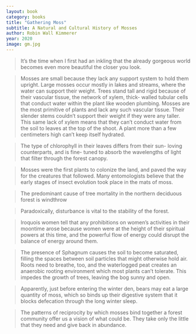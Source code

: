 ```yaml
---
layout: book
category: books
title: "Gathering Moss"
subtitle: A Natural and Cultural History of Mosses
author: Robin Wall Kimmerer
year: 2020
image: gm.jpg
---
```

> It’s the time when I first had an inkling that the already gorgeous world becomes even more beautiful the closer you look.

> Mosses are small because they lack any support system to hold them upright. Large mosses occur mostly in lakes and streams, where the water can support their weight. Trees stand tall and rigid because of their vascular tissue, the network of xylem, thick- walled tubular cells that conduct water within the plant like wooden plumbing. Mosses are the most primitive of plants and lack any such vascular tissue. Their slender stems couldn’t support their weight if they were any taller. This same lack of xylem means that they can’t conduct water from the soil to leaves at the top of the shoot. A plant more than a few centimeters high can’t keep itself hydrated.

> The type of chlorophyll in their leaves differs from their sun- loving counterparts, and is fine- tuned to absorb the wavelengths of light that filter through the forest canopy.

> Mosses were the first plants to colonize the land, and paved the way for the creatures that followed. Many entomologists believe that the early stages of insect evolution took place in the mats of moss.

> The predominant cause of tree mortality in the northern deciduous forest is windthrow

> Paradoxically, disturbance is vital to the stability of the forest.

> Iroquois women tell that any prohibitions on women’s activities in their moontime arose because women were at the height of their spiritual powers at this time, and the powerful flow of energy could disrupt the balance of energy around them.

> The presence of Sphagnum causes the soil to become saturated, filling the spaces between soil particles that might otherwise hold air. Roots need to breathe, too, and the waterlogged peat creates an anaerobic rooting environment which most plants can’t tolerate. This impedes the growth of trees, leaving the bog sunny and open.

> Apparently, just before entering the winter den, bears may eat a large quantity of moss, which so binds up their digestive system that it blocks defecation through the long winter sleep.

> The patterns of reciprocity by which mosses bind together a forest community offer us a vision of what could be. They take only the little that they need and give back in abundance.
